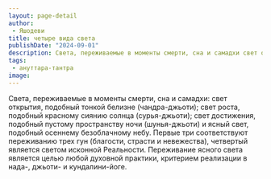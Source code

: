 ```yaml
---
layout: page-detail
author:
 - Яшодеви
title: четыре вида света
publishDate: "2024-09-01"
description: Света, переживаемые в моменты смерти, сна и самадхи свет открытия, подобный тонкой белизне (чандра-джьоти); свет роста, подобный красному сиянию солнца (сурья-джьоти); свет достижения, подобный пустому пространству ночи (шунья-джьоти) и ясный свет, подобный осеннему безоблачному небу. Первые три соответствуют переживанию трех гун (благости, страсти и невежества), четвертый является светом исконной Реальности. Переживание ясного света является целью любой духовной практики, критерием реализации в нада-, джьоти- и кундалини-йоге.
tags:
 - ануттара-тантра
image: 
---
```


Света, переживаемые в моменты смерти, сна и самадхи: свет открытия, подобный тонкой белизне (чандра-джьоти); свет роста, подобный красному сиянию солнца (сурья-джьоти); свет достижения, подобный пустому пространству ночи (шунья-джьоти) и ясный свет, подобный осеннему безоблачному небу. Первые три соответствуют переживанию трех гун (благости, страсти и невежества), четвертый является светом исконной Реальности. Переживание ясного света является целью любой духовной практики, критерием реализации в нада-, джьоти- и кундалини-йоге.


